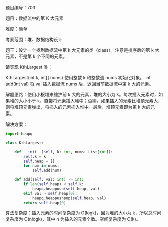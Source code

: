 题目编号：703

题目：数据流中的第 K 大元素

难度：简单

考察范围：堆、数据结构设计

题干：设计一个找到数据流中第 k 大元素的类（class）。注意是排序后的第 k 大元素，不是第 k 个不同的元素。

请实现 KthLargest 类：

KthLargest(int k, int[] nums) 使用整数 k 和整数流 nums 初始化对象。
int add(int val) 将 val 插入数据流 nums 后，返回当前数据流中第 k 大的元素。

解题思路：使用小根堆来维护前 k 大的元素，堆的大小为 k。每次插入元素时，如果堆的大小小于 k，直接将元素插入堆中；否则，如果插入的元素比堆顶元素大，则将堆顶元素弹出，将插入的元素插入堆中。最后，堆顶元素即为第 k 大的元素。

解决方案：

```python
import heapq

class KthLargest:

    def __init__(self, k: int, nums: List[int]):
        self.k = k
        self.heap = []
        for num in nums:
            self.add(num)

    def add(self, val: int) -> int:
        if len(self.heap) < self.k:
            heapq.heappush(self.heap, val)
        elif val > self.heap[0]:
            heapq.heappushpop(self.heap, val)
        return self.heap[0]
```

算法复杂度：插入元素的时间复杂度为 O(logk)，因为堆的大小为 k，所以总时间复杂度为 O(nlogk)，其中 n 为插入的元素个数。空间复杂度为 O(k)。